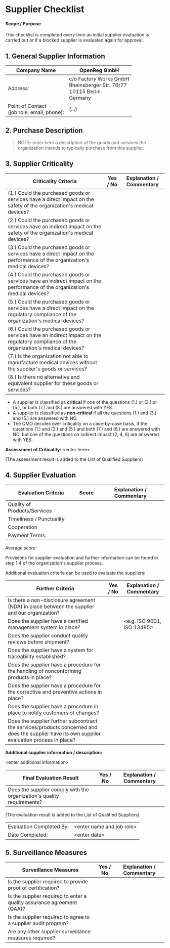 # Supplier Checklist

#### Scope / Purpose

This checklist is completed every time an initial supplier evaluation is carried out or if a blocked supplier
is evaluated again for approval.

## 1. General Supplier Information

| Company Name                                  | OpenReg GmbH                                                                 |
|-----------------------------------------------|------------------------------------------------------------------------------|
| Address:                                      | c/o Factory Works GmbH<br>Rheinsberger Str. 76/77<br>10115 Berlin<br>Germany |
| Point of Contact<br>(job role, email, phone): | (...)                                                                        |

## 2. Purchase Description

> NOTE: enter here a description of the goods and services the organization intends to typically purchase from
> this supplier.

## 3. Supplier Criticality

| Criticality Criteria                                                                                                                   | Yes / No | Explanation / Commentary |
|----------------------------------------------------------------------------------------------------------------------------------------|----------|--------------------------|
| (1.) Could the purchased goods or services have a direct impact on the safety of the organization's medical devices?                   |          |                          |
| (2.) Could the purchased goods or services have an indirect impact on the safety of the organization's medical devices?                |          |                          |
| (3.) Could the purchased goods or services have a direct impact on the performance of the organization's medical devices?              |          |                          |
| (4.) Could the purchased goods or services have an indirect impact on the performance of the organization's medical devices?           |          |                          |
| (5.) Could the purchased goods or services have a direct impact on the regulatory compliance of the organization's medical devices?    |          |                          |
| (6.) Could the purchased goods or services have an indirect impact on the regulatory compliance of the organization's medical devices? |          |                          |
| (7.) Is the organization not able to manufacture medical devices without the supplier's goods or services?                                 |          |                          |
| (8.) Is there no alternative and equivalent supplier for these goods or services?                                                      |          |                          |

* A supplier is classified as **critical** if one of the questions (1.) or (3.) or (5.), or both (7.) and (8.) are answered with YES.
* A supplier is classified as **non-critical** if all the questions (1.) and (3.) and (5.) are answered with NO.
* The QMO decides over criticality on a case-by-case basis, if the questions (1.) and (3.) and (5.) and both (7.) and (8.) are answered with NO, but one of the questions on indirect impact (2, 4, 6) are answered with YES.

**Assessment of Criticality:** \<enter here\>

(The assessment result is added to the List of Qualified Suppliers)

## 4. Supplier Evaluation

| Evaluation Criteria          | Score | Explanation / Commentary |
|------------------------------|-------|--------------------------|
| Quality of Products/Services |       |                          |
| Timeliness / Punctuality     |       |                          |
| Cooperation                  |       |                          |
| Payment Terms                |       |                          |

Average score:

Provisions for supplier evaluation and further information can be found in step 1.4 of the organization's supplier process.

Additional evaluation criteria can be used to evaluate the suppliers:

| Further Criteria                                                                                                                               | Yes / No | Explanation / Commentary     |
|------------------------------------------------------------------------------------------------------------------------------------------------|----------|------------------------------|
| Is there a non-disclosure agreement (NDA) in place between the supplier and our organization?                                                  |          |                              |
| Does the supplier have a certified management system in place?                                                                                   |          | \<e.g. ISO 9001, ISO 13485\> |
| Does the supplier conduct quality reviews before shipment?                                                                                     |          |                              |
| Does the supplier have a system for traceability established?                                                                                  |          |                              |
| Does the supplier have a procedure for the handling of nonconforming products in place?                                                        |          |                              |
| Does the supplier have a procedure for the corrective and preventive actions in place?                                                         |          |                              |
| Does the supplier have a procedure in place to notify customers of changes?                                                                    |          |                              |
| Does the supplier further subcontract the services/products concerned and does the supplier have its own supplier evaluation process in place? |          |                              |

**Additional supplier information / description:**

\<enter additional information\>

| Final Evaluation Result                                                | Yes / No | Explanation / Commentary |
|------------------------------------------------------------------------|----------|--------------------------|
| Does the supplier comply with the organization's quality requirements? |          |                          |

(The evaluation result is added to the List of Qualified Suppliers)

|                          |                             |
|--------------------------|-----------------------------|
| Evaluation Completed By: | \<enter name and job role\> |
| Date Completed:          | \<enter date\>              |

## 5. Surveillance Measures

| Surveillance Measures                                                  | Yes / No | Explanation / Commentary |
|------------------------------------------------------------------------|----------|--------------------------|
| Is the supplier required to provide proof of certification?            |          |                          |
| Is the supplier required to enter a quality assurance agreement (QAA)? |          |                          |
| Is the supplier required to agree to a supplier audit program?         |          |                          |
| Are any other supplier surveillance measures required?                 |          |                          |

